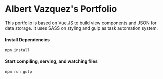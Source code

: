 # Albert Vazquez's Portfolio

This portfolio is based on Vue.JS to build view components and JSON for data storage. It uses SASS on styling and gulp as task automation system.

#### Install Dependencies
```
npm install
```

#### Start compiling, serving, and watching files
```
npm run gulp
```

